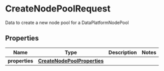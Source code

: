 

# CreateNodePoolRequest

Data to create a new node pool for a DataPlatformNodePool
## Properties

| Name | Type | Description | Notes |
| ------------ | ------------- | ------------- | ------------- |
| **properties** | [**CreateNodePoolProperties**](CreateNodePoolProperties.md) |  |  |


